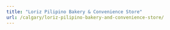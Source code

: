 ```yaml
---
title: "Loriz Pilipino Bakery & Convenience Store"
url: /calgary/loriz-pilipino-bakery-and-convenience-store/
---
```

